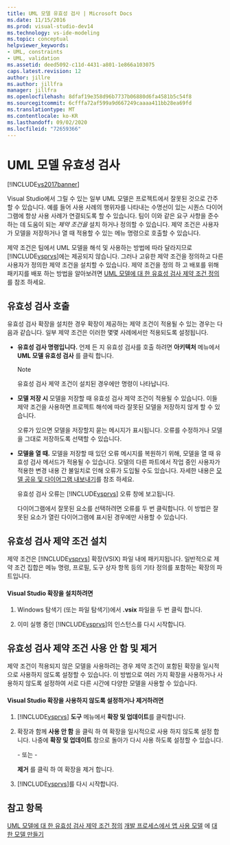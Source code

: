```yaml
---
title: UML 모델 유효성 검사 | Microsoft Docs
ms.date: 11/15/2016
ms.prod: visual-studio-dev14
ms.technology: vs-ide-modeling
ms.topic: conceptual
helpviewer_keywords:
- UML, constraints
- UML, validation
ms.assetid: deed5092-c11d-4431-a801-1e866a103075
caps.latest.revision: 12
author: jillre
ms.author: jillfra
manager: jillfra
ms.openlocfilehash: 8dfaf19e358d96b7737b06880d6fa4581b5c54f8
ms.sourcegitcommit: 6cfffa72af599a9d667249caaaa411bb28ea69fd
ms.translationtype: MT
ms.contentlocale: ko-KR
ms.lasthandoff: 09/02/2020
ms.locfileid: "72659366"
---
```

# <a name="validate-your-uml-model"></a>UML 모델 유효성 검사
[!INCLUDE[vs2017banner](../includes/vs2017banner.md)]

Visual Studio에서 그릴 수 있는 일부 UML 모델은 프로젝트에서 잘못된 것으로 간주할 수 있습니다. 예를 들어 사용 사례의 행위자를 나타내는 수명선이 있는 시퀀스 다이어그램에 항상 사용 사례가 연결되도록 할 수 있습니다. 팀이 이와 같은 요구 사항을 준수 하는 데 도움이 되는 *제약 조건을* 설치 하거나 정의할 수 있습니다. 제약 조건은 사용자가 모델을 저장하거나 열 때 적용할 수 있는 메뉴 명령으로 호출할 수 있습니다.

 제약 조건은 팀에서 UML 모델을 해석 및 사용하는 방법에 따라 달라지므로 [!INCLUDE[vsprvs](../includes/vsprvs-md.md)]에는 제공되지 않습니다. 그러나 고유한 제약 조건을 정의하고 다른 사용자가 정의한 제약 조건을 설치할 수 있습니다. 제약 조건을 정의 하 고 배포를 위해 패키지를 배포 하는 방법을 알아보려면 [UML 모델에 대 한 유효성 검사 제약 조건 정의](../modeling/define-validation-constraints-for-uml-models.md)를 참조 하세요.

## <a name="invoking-validation"></a>유효성 검사 호출
 유효성 검사 확장을 설치한 경우 확장이 제공하는 제약 조건이 적용될 수 있는 경우는 다음과 같습니다. 일부 제약 조건은 이러한 몇몇 사례에서만 적용되도록 설정됩니다.

- **유효성 검사 명령입니다.** 언제 든 지 유효성 검사를 호출 하려면 **아키텍처** 메뉴에서 **UML 모델 유효성 검사** 를 클릭 합니다.

  > [!NOTE]
  > 유효성 검사 제약 조건이 설치된 경우에만 명령이 나타납니다.

- **모델 저장 시** 모델을 저장할 때 유효성 검사 제약 조건이 적용될 수 있습니다. 이들 제약 조건을 사용하면 프로젝트 해석에 따라 잘못된 모델을 저장하지 않게 할 수 있습니다.

   오류가 있으면 모델을 저장할지 묻는 메시지가 표시됩니다. 오류를 수정하거나 모델을 그대로 저장하도록 선택할 수 있습니다.

- **모델을 열 때.** 모델을 저장할 때 있던 오류 메시지를 복원하기 위해, 모델을 열 때 유효성 검사 메서드가 적용될 수 있습니다. 모델의 다른 파트에서 작업 중인 사용자가 적용한 변경 내용 간 불일치로 인해 오류가 도입될 수도 있습니다. 자세한 내용은 [모델 공유 및 다이어그램 내보내기](../modeling/share-models-and-exporting-diagrams.md)를 참조 하세요.

  유효성 검사 오류는 [!INCLUDE[vsprvs](../includes/vsprvs-md.md)] 오류 창에 보고됩니다.

  다이어그램에서 잘못된 요소를 선택하려면 오류를 두 번 클릭합니다. 이 방법은 잘못된 요소가 열린 다이어그램에 표시된 경우에만 사용할 수 있습니다.

## <a name="installing-validation-constraints"></a>유효성 검사 제약 조건 설치
 제약 조건은 [!INCLUDE[vsprvs](../includes/vsprvs-md.md)] 확장(VSIX) 파일 내에 패키지됩니다. 일반적으로 제약 조건 집합은 메뉴 명령, 프로필, 도구 상자 항목 등의 기타 정의를 포함하는 확장의 파트입니다.

#### <a name="to-install-a-visual-studio-extension"></a>Visual Studio 확장을 설치하려면

1. Windows 탐색기 (또는 파일 탐색기)에서 **.vsix** 파일을 두 번 클릭 합니다.

2. 이미 실행 중인 [!INCLUDE[vsprvs](../includes/vsprvs-md.md)]의 인스턴스를 다시 시작합니다.

## <a name="disabling-and-uninstalling-validation-constraints"></a>유효성 검사 제약 조건 사용 안 함 및 제거
 제약 조건이 적용되지 않은 모델을 사용하려는 경우 제약 조건이 포함된 확장을 일시적으로 사용하지 않도록 설정할 수 있습니다. 이 방법으로 여러 가지 확장을 사용하거나 사용하지 않도록 설정하여 서로 다른 시간에 다양한 모델을 사용할 수 있습니다.

#### <a name="to-disable-or-uninstall-a-visual-studio-extension"></a>Visual Studio 확장을 사용하지 않도록 설정하거나 제거하려면

1. [!INCLUDE[vsprvs](../includes/vsprvs-md.md)] **도구** 메뉴에서 **확장 및 업데이트**를 클릭합니다.

2. 확장과 함께 **사용 안 함** 을 클릭 하 여 확장을 일시적으로 사용 하지 않도록 설정 합니다. 나중에 **확장 및 업데이트** 창으로 돌아가 다시 사용 하도록 설정할 수 있습니다.

     \- 또는 -

     **제거** 를 클릭 하 여 확장을 제거 합니다.

3. [!INCLUDE[vsprvs](../includes/vsprvs-md.md)]를 다시 시작합니다.

## <a name="see-also"></a>참고 항목
 [UML 모델에 대 한 유효성 검사 제약 조건 정의](../modeling/define-validation-constraints-for-uml-models.md) [개발 프로세스에서 앱 사용 모델](../modeling/use-models-in-your-development-process.md) 에 [대 한 모델 만들기](../modeling/create-models-for-your-app.md)
